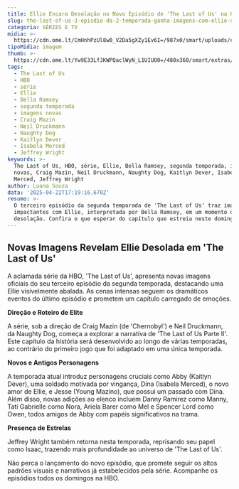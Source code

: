 ```yaml
---
title: Ellie Encara Desolação no Novo Episódio de 'The Last of Us' na HBO
slug: the-last-of-us-3-episdio-da-2-temporada-ganha-imagens-com-ellie-desolada
categoria: SÉRIES E TV
midia: >-
  https://cdn.ome.lt/CmHnhPzUl8w0_V2Da5gXZy1Ev6I=/987x0/smart/uploads/conteudo/fotos/OMELETE_CAPA_-_2025-04-22T132959.272.png
tipoMidia: imagem
thumb: >-
  https://cdn.ome.lt/Yw9E33LfJKWPQaclWyN_L1UIUO0=/480x360/smart/extras/conteudos/omelete_THUMB_-_2025-04-22T132944.431.png
tags:
  - The Last of Us
  - HBO
  - série
  - Ellie
  - Bella Ramsey
  - segunda temporada
  - imagens novas
  - Craig Mazin
  - Neil Druckmann
  - Naughty Dog
  - Kaitlyn Dever
  - Isabela Merced
  - Jeffrey Wright
keywords: >-
  The Last of Us, HBO, série, Ellie, Bella Ramsey, segunda temporada, imagens
  novas, Craig Mazin, Neil Druckmann, Naughty Dog, Kaitlyn Dever, Isabela
  Merced, Jeffrey Wright
author: Luana Souza
data: '2025-04-22T17:19:16.678Z'
resumo: >-
  O terceiro episódio da segunda temporada de 'The Last of Us' traz imagens
  impactantes com Ellie, interpretada por Bella Ramsey, em um momento de
  desolação. Confira o que esperar do capítulo que estreia neste domingo na HBO.
---
```


## Novas Imagens Revelam Ellie Desolada em 'The Last of Us'

<blockquote class="twitter-tweet"><a href="https://twitter.com/user/status/1914715410022215707"></a></blockquote>

A aclamada série da HBO, 'The Last of Us', apresenta novas imagens oficiais do seu terceiro episódio da segunda temporada, destacando uma Ellie visivelmente abalada. As cenas intensas seguem os dramáticos eventos do último episódio e prometem um capítulo carregado de emoções.

**Direção e Roteiro de Elite**

A série, sob a direção de Craig Mazin (de 'Chernobyl') e Neil Druckmann, da Naughty Dog, começa a explorar a narrativa de 'The Last of Us Parte II'. Este capítulo da história será desenvolvido ao longo de várias temporadas, ao contrário do primeiro jogo que foi adaptado em uma única temporada.

**Novos e Antigos Personagens**

A temporada atual introduz personagens cruciais como Abby (Kaitlyn Dever), uma soldado motivada por vingança, Dina (Isabela Merced), o novo amor de Ellie, e Jesse (Young Mazino), que possui um passado com Dina. Além disso, novas adições ao elenco incluem Danny Ramirez como Manny, Tati Gabrielle como Nora, Ariela Barer como Mel e Spencer Lord como Owen, todos amigos de Abby com papéis significativos na trama.

**Presença de Estrelas**

Jeffrey Wright também retorna nesta temporada, reprisando seu papel como Isaac, trazendo mais profundidade ao universo de 'The Last of Us'.

Não perca o lançamento do novo episódio, que promete seguir os altos padrões visuais e narrativos já estabelecidos pela série. Acompanhe os episódios todos os domingos na HBO.
